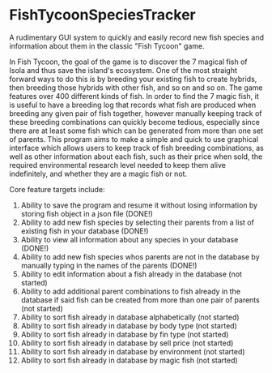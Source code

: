 # FishTycoonSpeciesTracker
A rudimentary GUI system to quickly and easily record new fish species and information about them in the classic "Fish Tycoon" game.


In Fish Tycoon, the goal of the game is to discover the 7 magical fish of Isola and thus save the island's ecosystem. One of the
most straight forward ways to do this is by breeding your existing fish to create hybrids, then breeding those hybrids with
other fish, and so on and so on. The game features over 400 different kinds of fish. In order to find the 7 magic fish, it is
useful to have a breeding log that records what fish are produced when breeding any given pair of fish together, however
manually keeping track of these breeding combinations can quickly become tedious, especially since there are at least some fish
which can be generated from more than one set of parents. This program aims to make a simple and quick to use graphical
interface which allows users to keep track of fish breeding combinations, as well as other information about each fish, such as
their price when sold, the required environmental research level needed to keep them alive indefinitely, and whether they are
a magic fish or not.

Core feature targets include:
1) Ability to save the program and resume it without losing information by storing fish object in a json file (DONE!)
3) Ability to add new fish species by selecting their parents from a list of existing fish in your database (DONE!)
4) Ability to view all information about any species in your database (DONE!)
5) Ability to add new fish species whos parents are not in the database by manually typing in the names of the parents (DONE!)
6) Ability to edit information about a fish already in the database (not started)
7) Ability to add additional parent combinations to fish already in the database if said fish can be created from more than one pair of parents (not started)
8) Ability to sort fish already in database alphabetically (not started)
9) Ability to sort fish already in database by body type (not started)
10) Ability to sort fish already in database by fin type (not started)
11) Ability to sort fish already in database by sell price (not started)
12) Ability to sort fish already in database by environment (not started)
13) Ability to sort fish already in database by magic fish (not started)
